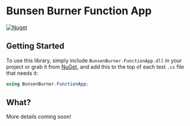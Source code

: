 ﻿# Bunsen Burner Function App

[![Nuget](https://img.shields.io/nuget/v/BunsenBurner.FunctionApp)](https://www.nuget.org/packages/BunsenBurner.FunctionApp/)

## Getting Started

To use this library, simply include `BunsenBurner.FunctionApp.dll` in your
project
or grab
it from [NuGet](https://www.nuget.org/packages/BunsenBurner.FunctionApp/), and
add this to the top of each test `.cs` file
that needs it:

```C#
using BunsenBurner.FunctionApp;
```

## What?

More details coming soon!